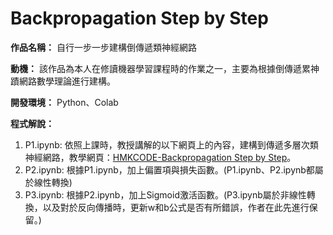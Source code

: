 # Backpropagation Step by Step

**作品名稱：** 自行一步一步建構倒傳遞類神經網路
	
**動機：** 該作品為本人在修讀機器學習課程時的作業之一，主要為根據倒傳遞累神蹟網路數學理論進行建構。

**開發環境：** Python、Colab

**程式解說：** 
1. P1.ipynb: 依照上課時，教授講解的以下網頁上的內容，建構到傳遞多層次類神經網路，教學網頁：[HMKCODE-Backpropagation Step by Step](https://hmkcode.github.io/ai/backpropagation-step-by-step/)。
2. P2.ipynb: 根據P1.ipynb，加上偏置項與損失函數。(P1.ipynb、P2.ipynb都屬於線性轉換)
3. P3.ipynb: 根據P2.ipynb，加上Sigmoid激活函數。(P3.ipynb屬於非線性轉換，以及對於反向傳播時，更新w和b公式是否有所錯誤，作者在此先進行保留。)
